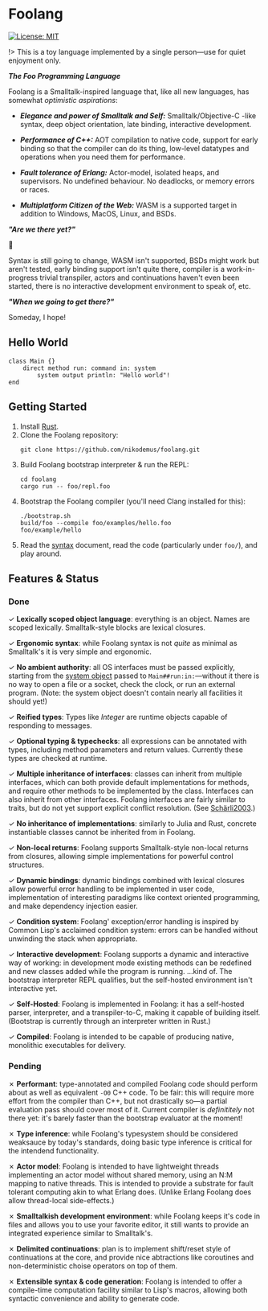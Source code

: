 # Foolang

[![License: MIT](https://img.shields.io/badge/License-MIT-yellow.svg)](https://opensource.org/licenses/MIT)

!> This is a toy language implemented by a single person&mdash;use for quiet enjoyment only.

**_The Foo Programming Language_**

Foolang is a Smalltalk-inspired language that, like all new languages, has
somewhat _optimistic aspirations_:

- **_Elegance and power of Smalltalk and Self:_** Smalltalk/Objective-C -like
  syntax, deep object orientation, late binding, interactive development.

- **_Performance of C++:_** AOT compilation to native code, support for early
  binding so that the compiler can do its thing, low-level datatypes and
  operations when you need them for performance.

- **_Fault tolerance of Erlang:_** Actor-model, isolated heaps, and supervisors.
  No undefined behaviour. No deadlocks, or memory errors or races.

- **_Multiplatform Citizen of the Web:_** WASM is a supported target in addition
  to Windows, MacOS, Linux, and BSDs.

**_"Are we there yet?"_**

:rofl:

Syntax is still going to change, WASM isn't supported, BSDs might work but
aren't tested, early binding support isn't quite there, compiler is a
work-in-progress trivial transpiler, actors and continuations haven't even been
started, there is no interactive development environment to speak of, etc.

**_"When we going to get there?"_**

Someday, I hope!

## Hello World

``` foolang
class Main {}
    direct method run: command in: system
        system output println: "Hello world"!
end
```

## Getting Started

1. Install [Rust](https://www.rust-lang.org/tools/install).
2. Clone the Foolang repository:
   ``` shell
   git clone https://github.com/nikodemus/foolang.git
   ```
3. Build Foolang bootstrap interpreter & run the REPL:
   ``` shell
   cd foolang
   cargo run -- foo/repl.foo
   ```
3. Bootstrap the Foolang compiler (you'll need Clang installed for this):
   ``` shell
   ./bootstrap.sh
   build/foo --compile foo/examples/hello.foo
   foo/example/hello
   ```
4. Read the [syntax](syntax.md#foolang-syntax) document, read the code (particularly under `foo/`), and play around.

## Features & Status

### Done

<span class="done">&check;</span>
**Lexically scoped object language**: everything is an object. Names are
scoped lexically. Smalltalk-style blocks are lexical closures.

<span class="done">&check;</span>
**Ergonomic syntax**: while Foolang syntax is not _quite_ as minimal as
Smalltalk's it is very simple and ergonomic.

<span class="done">&check;</span>
**No ambient authority**: all OS interfaces must be passed explicitly, starting
from the [system object](system.md) passed to `Main##run:in:`&mdash;without it
there is no way to open a file or a socket, check the clock, or run an external
program. (Note: the system object doesn't contain nearly all facilities it
should yet!)

<span class="done">&check;</span>
**Reified types**: Types like _Integer_ are runtime objects capable of
responding to messages.

<span class="done">&check;</span>
**Optional typing & typechecks**: all expressions can
be annotated with types, including method parameters and return values.
Currently these types are checked at runtime.

<span class="done">&check;</span>
**Multiple inheritance of interfaces**: classes can inherit from multiple
interfaces, which can both provide default implementations for methods, and
require other methods to be implemented by the class. Interfaces can also
inherit from other interfaces. Foolang interfaces are fairly similar to traits,
but do not yet support explicit conflict resolution. (See
[Schärli2003](bibliography.md#scharli2003).)

<span class="done">&check;</span>
**No inheritance of implementations**: similarly to Julia and Rust, concrete
instantiable classes cannot be inherited from in Foolang.

<span class="done">&check;</span>
**Non-local returns**: Foolang supports Smalltalk-style non-local returns
from closures, allowing simple implementations for powerful control structures.

<span class="done">&check;</span>
**Dynamic bindings**: dynamic bindings combined with lexical closures
allow powerful error handling to be implemented in user code,
implementation of interesting paradigms like context oriented programming,
and make dependency injection easier.

<span class="done">&check;</span>
**Condition system**: Foolang' exception/error handling is inspired by
Common Lisp's acclaimed condition system: errors can be handled without
unwinding the stack when appropriate.

<span class="done">&check;</span>
**Interactive development**: Foolang supports
a dynamic and interactive way of working: in development mode existing methods
can be redefined and new classes added while the program is running. ...kind of.
The bootstrap interpreter REPL qualifies, but the self-hosted environment
isn't interactive yet.

<span class="done">&check;</span>
**Self-Hosted**: Foolang is implemented in Foolang: it has a self-hosted parser,
interpreter, and a transpiler-to-C, making it capable of building itself.
(Bootstrap is currently through an interpreter written in Rust.)

<span class="done">&check;</span>
**Compiled**: Foolang is intended to be capable of producing native, monolithic
executables for delivery.

### Pending

<span class="todo">&cross;</span>
**Performant**: type-annotated and compiled Foolang code should perform about as
well as equivalent `-O0` C++ code. To be fair: this will require more effort
from the compiler than C++, but not drastically so&mdash;a partial evaluation
pass should cover most of it. Current compiler is *definititely* not there yet:
it's barely faster than the bootstrap evaluator at the moment!

<span class="todo">&cross;</span>
**Type inference**: while Foolang's typesystem should be considered
weaksauce by today's standards, doing basic type inference is critical for
the intendend functionality.

<span class="todo">&cross;</span>
**Actor model**: Foolang is intended to have lightweight threads implementing an
actor model without shared memory, using an N:M mapping to native threads. This
is intended to provide a substrate for fault tolerant computing akin to what
Erlang does. (Unlike Erlang Foolang does allow thread-local side-effects.)

<span class="todo">&cross;</span>
**Smalltalkish development environment**: while Foolang keeps it's code in files
and allows you to use your favorite editor, it still wants to provide an
integrated experience similar to Smalltalk's.

<span class="todo">&cross;</span>
**Delimited continuations**: plan is to implement shift/reset style of continuations
at the core, and provide nice abtractions like coroutines and non-deterministic
choise operators on top of them.

<span class="todo">&cross;</span>
**Extensible syntax & code generation**: Foolang is intended to offer a
compile-time computation facility similar to Lisp's macros, allowing both
syntactic convenience and ability to generate code.
